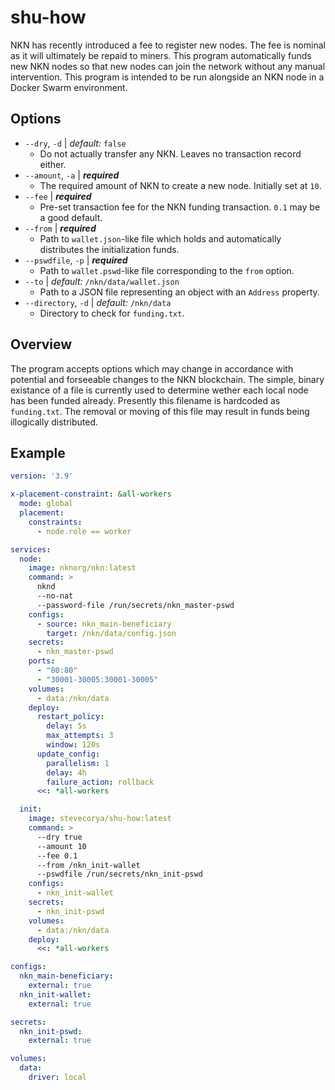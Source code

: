 # shu-how
NKN has recently introduced a fee to register new nodes. The fee is nominal as it will ultimately be repaid to miners. This program automatically funds new NKN nodes so that new nodes can join the network without any manual intervention. This program is intended to be run alongside an NKN node in a Docker Swarm environment.

## Options
- `--dry`, `-d` | *default:* `false`
  - Do not actually transfer any NKN. Leaves no transaction record either.
- `--amount`, `-a` | ***required***
  - The required amount of NKN to create a new node. Initially set at `10`.
- `--fee` | ***required***
  - Pre-set transaction fee for the NKN funding transaction. `0.1` may be a good default.
- `--from` | ***required***
  - Path to `wallet.json`-like file which holds and automatically distributes the initialization funds.
- `--pswdfile`, `-p` | ***required***
  - Path to `wallet.pswd`-like file corresponding to the `from` option.
- `--to` | *default:* `/nkn/data/wallet.json`
  - Path to a JSON file representing an object with an `Address` property.
- `--directory`, `-d` | *default:* `/nkn/data`
  - Directory to check for `funding.txt`.

## Overview
The program accepts options which may change in accordance with potential and forseeable changes to the NKN blockchain. The simple, binary existance of a file is currently used to determine wether each local node has been funded already. Presently this filename is hardcoded as `funding.txt`. The removal or moving of this file may result in funds being illogically distributed.

## Example
```yaml
version: '3.9'

x-placement-constraint: &all-workers
  mode: global
  placement:
    constraints:   
      - node.role == worker

services:
  node:
    image: nknorg/nkn:latest
    command: >
      nknd
      --no-nat
      --password-file /run/secrets/nkn_master-pswd
    configs:
      - source: nkn_main-beneficiary
        target: /nkn/data/config.json
    secrets:
      - nkn_master-pswd 
    ports:
      - "80:80"
      - "30001-30005:30001-30005"
    volumes:
      - data:/nkn/data
    deploy:
      restart_policy:
        delay: 5s
        max_attempts: 3
        window: 120s
      update_config:
        parallelism: 1
        delay: 4h
        failure_action: rollback
      <<: *all-workers

  init:
    image: stevecorya/shu-how:latest
    command: >
      --dry true
      --amount 10
      --fee 0.1
      --from /nkn_init-wallet
      --pswdfile /run/secrets/nkn_init-pswd
    configs:
      - nkn_init-wallet
    secrets:
      - nkn_init-pswd
    volumes:
      - data:/nkn/data
    deploy:
      <<: *all-workers

configs:
  nkn_main-beneficiary:
    external: true
  nkn_init-wallet:
    external: true

secrets:
  nkn_init-pswd:
    external: true

volumes:
  data:
    driver: local
```
